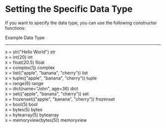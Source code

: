 # Setting the Specific Data Type

If you want to specify the data type, you can use the following constructor functions:

Example 	                                    Data Type
-------											---------
x = str("Hello World") 	                        str 	
x = int(20) 	                                int 	
x = float(20.5) 	                            float 	
x = complex(1j) 	                            complex 	
x = list(("apple", "banana", "cherry")) 	    list 	
x = tuple(("apple", "banana", "cherry")) 	    tuple 	
x = range(6) 	                                range 	
x = dict(name="John", age=36) 	                dict 	
x = set(("apple", "banana", "cherry")) 	        set 	
x = frozenset(("apple", "banana", "cherry")) 	frozenset 	
x = bool(5) 	                                bool 	
x = bytes(5) 	                                bytes 	
x = bytearray(5) 	                            bytearray 	
x = memoryview(bytes(5)) 	                    memoryview